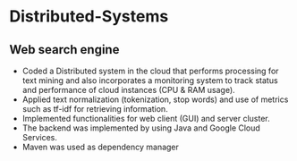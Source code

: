# Distributed-Systems
## Web search engine
* Coded a Distributed system in the cloud that performs processing for text mining and also incorporates a
monitoring system to track status and performance of cloud instances (CPU & RAM usage).
* Applied text normalization (tokenization, stop words) and use of metrics such as tf-idf for retrieving information.
* Implemented functionalities for web client (GUI) and server cluster.
* The backend was implemented by using Java and Google Cloud Services.
* Maven was used as dependency manager
